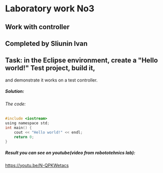 # Laboratory work No3
## Work with controller
## Completed by Sliunin Ivan
## Task: in the Eclipse environment, create a "Hello world!" Test project, build it,
and demonstrate it works on a test controller.

##### Solution:
 
###### The code:
```c
#include <iostream>
using namespace std;
int main() {
	cout << "Hello world!" << endl; 
	return 0;
}
```
 
##### Result you can see on youtube(video from robototehnics lab): 
https://youtu.be/N-QPKWetacs


